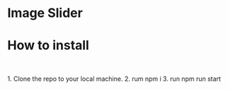# Image Slider

<h1>How to install</h1>
<br>
<p>
1. Clone the repo to your local machine.
2. rum npm i
3. run npm run start